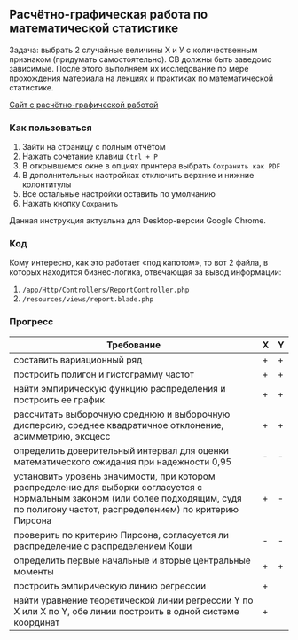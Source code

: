## Расчётно-графическая работа по математической статистике

Задача: выбрать 2 случайные величины Х и У с количественным признаком (придумать  самостоятельно).
СВ должны быть заведомо зависимые.
После этого выполняем их исследование по мере прохождения материала на лекциях и практиках по математической статистике.

[Сайт с расчётно-графической работой](https://rgs.deniszagvozdin.ru/)

### Как пользоваться

1. Зайти на страницу с полным отчётом
2. Нажать сочетание клавиш `Ctrl + P`
3. В открывшемся окне в опциях принтера выбрать `Сохранить как PDF`
4. В дополнительных настройках отключить верхние и нижние колонтитулы
5. Все остальные настройки оставить по умолчанию
6. Нажать кнопку `Сохранить`

Данная инструкция актуальна для Desktop-версии Google Chrome.

### Код

Кому интересно, как это работает «под капотом», то вот 2 файла, в которых находится бизнес-логика, отвечающая за вывод информации:

1. `/app/Http/Controllers/ReportController.php`
2. `/resources/views/report.blade.php`

### Прогресс

<table>
    <thead>
        <tr>
            <th>Требование</th>
            <th>X</th>
            <th>Y</th>
        </tr>
    </thead>
    <tbody>
        <tr>
            <td>составить вариационный ряд</td>
            <td>+</td>
            <td>+</td>
        </tr>
        <tr>
            <td>построить полигон и гистограмму частот</td>
            <td>+</td>
            <td>+</td>
        </tr>
        <tr>
            <td>найти эмпирическую функцию распределения и построить ее график</td>
            <td>+</td>
            <td>+</td>
        </tr>
        <tr>
            <td>рассчитать выборочную среднюю и выборочную дисперсию, среднее квадратичное отклонение, асимметрию, эксцесс</td>
            <td>+</td>
            <td>+</td>
        </tr>
        <tr>
            <td>определить доверительный интервал для оценки математического ожидания при надежности 0,95</td>
            <td>-</td>
            <td>-</td>
        </tr>
        <tr>
            <td>установить уровень значимости, при котором распределение для выборки согласуется с нормальным законом (или более подходящим, судя по полигону частот, распределением) по критерию Пирсона</td>
            <td>+</td>
            <td>-</td>
        </tr>
        <tr>
            <td>проверить по критерию Пирсона, согласуется ли распределение с распределением Коши</td>
            <td>-</td>
            <td>-</td>
        </tr>
        <tr>
            <td>определить первые начальные и вторые центральные моменты</td>
            <td>+</td>
            <td>+</td>
        </tr>
        <tr>
            <td>построить эмпирическую линию регрессии</td>
            <td colspan="2">+</td>
        </tr>
        <tr>
            <td>найти уравнение теоретической линии регрессии Y по X или X по Y, обе линии построить в одной системе координат</td>
            <td colspan="2">+</td>
        </tr>
    </tbody>
</table>
